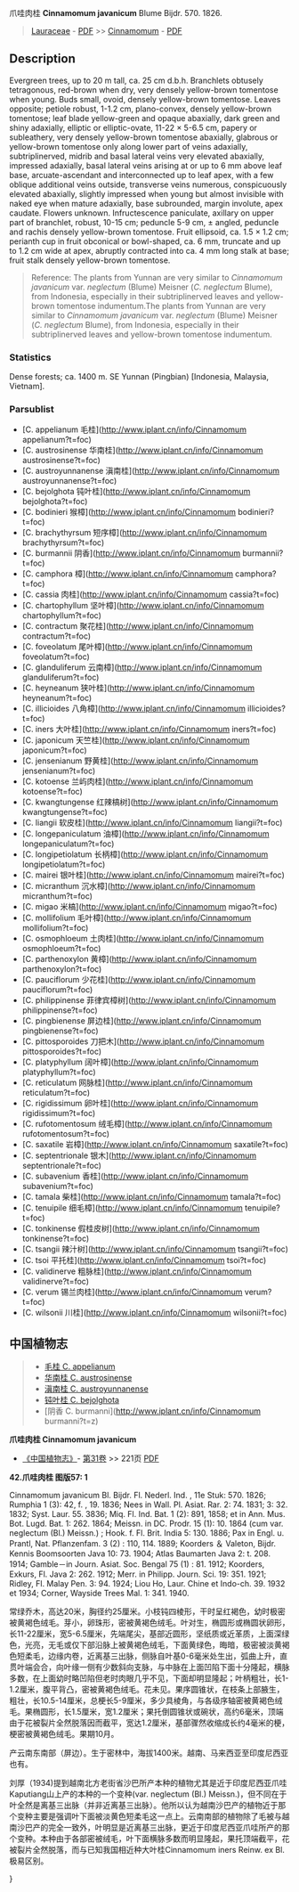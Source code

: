 爪哇肉桂 **Cinnamomum javanicum** Blume Bijdr. 570. 1826.

> [Lauraceae](http://www.iplant.cn/info/Lauraceae?t=foc) - [PDF](http://www.iplant.cn/foc/pdf/Lauraceae.pdf) >> [Cinnamomum](http://www.iplant.cn/info/Cinnamomum?t=foc) - [PDF](http://www.iplant.cn/foc/pdf/Cinnamomum.pdf)

## Description

Evergreen trees, up to 20 m tall, ca. 25 cm d.b.h. Branchlets obtusely tetragonous, red-brown when dry, very densely yellow-brown tomentose when young. Buds small, ovoid, densely yellow-brown tomentose. Leaves opposite; petiole robust, 1-1.2 cm, plano-convex, densely yellow-brown tomentose; leaf blade yellow-green and opaque abaxially, dark green and shiny adaxially, elliptic or elliptic-ovate, 11-22 × 5-6.5 cm, papery or subleathery, very densely yellow-brown tomentose abaxially, glabrous or yellow-brown tomentose only along lower part of veins adaxially, subtriplinerved, midrib and basal lateral veins very elevated abaxially, impressed adaxially, basal lateral veins arising at or up to 6 mm above leaf base, arcuate-ascendant and interconnected up to leaf apex, with a few oblique additional veins outside, transverse veins numerous, conspicuously elevated abaxially, slightly impressed when young but almost invisible with naked eye when mature adaxially, base subrounded, margin involute, apex caudate. Flowers unknown. Infructescence paniculate, axillary on upper part of branchlet, robust, 10-15 cm; peduncle 5-9 cm, ± angled, peduncle and rachis densely yellow-brown tomentose. Fruit ellipsoid, ca. 1.5 × 1.2 cm; perianth cup in fruit obconical or bowl-shaped, ca. 6 mm, truncate and up to 1.2 cm wide at apex, abruptly contracted into ca. 4 mm long stalk at base; fruit stalk densely yellow-brown tomentose.

> Reference: 
> The plants from Yunnan are very similar to *Cinnamomum javanicum* var. *neglectum* (Blume) Meisner (*C. neglectum* Blume), from Indonesia, especially in their subtriplinerved leaves and yellow-brown tomentose indumentum.The plants from Yunnan are very similar to *Cinnamomum javanicum* var. *neglectum* (Blume) Meisner (*C. neglectum* Blume), from Indonesia, especially in their subtriplinerved leaves and yellow-brown tomentose indumentum.

### Statistics
Dense forests; ca. 1400 m. SE Yunnan (Pingbian) [Indonesia, Malaysia, Vietnam].

### Parsublist

* [C.  appelianum  毛桂](http://www.iplant.cn/info/Cinnamomum appelianum?t=foc)
* [C.  austrosinense  华南桂](http://www.iplant.cn/info/Cinnamomum austrosinense?t=foc)
* [C.  austroyunnanense  滇南桂](http://www.iplant.cn/info/Cinnamomum austroyunnanense?t=foc)
* [C.  bejolghota  钝叶桂](http://www.iplant.cn/info/Cinnamomum bejolghota?t=foc)
* [C.  bodinieri  猴樟](http://www.iplant.cn/info/Cinnamomum bodinieri?t=foc)
* [C.  brachythyrsum  短序樟](http://www.iplant.cn/info/Cinnamomum brachythyrsum?t=foc)
* [C.  burmannii  阴香](http://www.iplant.cn/info/Cinnamomum burmannii?t=foc)
* [C.  camphora  樟](http://www.iplant.cn/info/Cinnamomum camphora?t=foc)
* [C.  cassia  肉桂](http://www.iplant.cn/info/Cinnamomum cassia?t=foc)
* [C.  chartophyllum  坚叶樟](http://www.iplant.cn/info/Cinnamomum chartophyllum?t=foc)
* [C.  contractum  聚花桂](http://www.iplant.cn/info/Cinnamomum contractum?t=foc)
* [C.  foveolatum  尾叶樟](http://www.iplant.cn/info/Cinnamomum foveolatum?t=foc)
* [C.  glanduliferum  云南樟](http://www.iplant.cn/info/Cinnamomum glanduliferum?t=foc)
* [C.  heyneanum  狭叶桂](http://www.iplant.cn/info/Cinnamomum heyneanum?t=foc)
* [C.  illicioides  八角樟](http://www.iplant.cn/info/Cinnamomum illicioides?t=foc)
* [C.  iners  大叶桂](http://www.iplant.cn/info/Cinnamomum iners?t=foc)
* [C.  japonicum  天竺桂](http://www.iplant.cn/info/Cinnamomum japonicum?t=foc)
* [C.  jensenianum  野黄桂](http://www.iplant.cn/info/Cinnamomum jensenianum?t=foc)
* [C.  kotoense  兰屿肉桂](http://www.iplant.cn/info/Cinnamomum kotoense?t=foc)
* [C.  kwangtungense  红辣槁树](http://www.iplant.cn/info/Cinnamomum kwangtungense?t=foc)
* [C.  liangii  软皮桂](http://www.iplant.cn/info/Cinnamomum liangii?t=foc)
* [C.  longepaniculatum  油樟](http://www.iplant.cn/info/Cinnamomum longepaniculatum?t=foc)
* [C.  longipetiolatum  长柄樟](http://www.iplant.cn/info/Cinnamomum longipetiolatum?t=foc)
* [C.  mairei  银叶桂](http://www.iplant.cn/info/Cinnamomum mairei?t=foc)
* [C.  micranthum  沉水樟](http://www.iplant.cn/info/Cinnamomum micranthum?t=foc)
* [C.  migao  米槁](http://www.iplant.cn/info/Cinnamomum migao?t=foc)
* [C.  mollifolium  毛叶樟](http://www.iplant.cn/info/Cinnamomum mollifolium?t=foc)
* [C.  osmophloeum  土肉桂](http://www.iplant.cn/info/Cinnamomum osmophloeum?t=foc)
* [C.  parthenoxylon  黄樟](http://www.iplant.cn/info/Cinnamomum parthenoxylon?t=foc)
* [C.  pauciflorum  少花桂](http://www.iplant.cn/info/Cinnamomum pauciflorum?t=foc)
* [C.  philippinense  菲律宾樟树](http://www.iplant.cn/info/Cinnamomum philippinense?t=foc)
* [C.  pingbienense  屏边桂](http://www.iplant.cn/info/Cinnamomum pingbienense?t=foc)
* [C.  pittosporoides  刀把木](http://www.iplant.cn/info/Cinnamomum pittosporoides?t=foc)
* [C.  platyphyllum  阔叶樟](http://www.iplant.cn/info/Cinnamomum platyphyllum?t=foc)
* [C.  reticulatum  网脉桂](http://www.iplant.cn/info/Cinnamomum reticulatum?t=foc)
* [C.  rigidissimum  卵叶桂](http://www.iplant.cn/info/Cinnamomum rigidissimum?t=foc)
* [C.  rufotomentosum  绒毛樟](http://www.iplant.cn/info/Cinnamomum rufotomentosum?t=foc)
* [C.  saxatile  岩樟](http://www.iplant.cn/info/Cinnamomum saxatile?t=foc)
* [C.  septentrionale  银木](http://www.iplant.cn/info/Cinnamomum septentrionale?t=foc)
* [C.  subavenium  香桂](http://www.iplant.cn/info/Cinnamomum subavenium?t=foc)
* [C.  tamala  柴桂](http://www.iplant.cn/info/Cinnamomum tamala?t=foc)
* [C.  tenuipile  细毛樟](http://www.iplant.cn/info/Cinnamomum tenuipile?t=foc)
* [C.  tonkinense  假桂皮树](http://www.iplant.cn/info/Cinnamomum tonkinense?t=foc)
* [C.  tsangii  辣汁树](http://www.iplant.cn/info/Cinnamomum tsangii?t=foc)
* [C.  tsoi  平托桂](http://www.iplant.cn/info/Cinnamomum tsoi?t=foc)
* [C.  validinerve  粗脉桂](http://www.iplant.cn/info/Cinnamomum validinerve?t=foc)
* [C.  verum  锡兰肉桂](http://www.iplant.cn/info/Cinnamomum verum?t=foc)
* [C.  wilsonii  川桂](http://www.iplant.cn/info/Cinnamomum wilsonii?t=foc)

## 中国植物志

> * [毛桂  C.  appelianum](Cinnamomum-appelianum-毛桂.md)
> * [华南桂  C.  austrosinense](Cinnamomum-austrosinense-华南桂.md)
> * [滇南桂  C.  austroyunnanense](Cinnamomum-austroyunnanense-滇南桂.md)
> * [钝叶桂  C.  bejolghota](Cinnamomum-bejolghota-钝叶桂.md)
> * [阴香  C.  burmanni](http://www.iplant.cn/info/Cinnamomum burmanni?t=z)

**爪哇肉桂 Cinnamomum javanicum**

* [《中国植物志》](http://www.iplant.cn/frps)- [第31卷](http://www.iplant.cn/frps/vol/31) >> 221页 [PDF](http://www.iplant.cn/frps/pdf/31/221.PDF)

**42.爪哇肉桂 图版57: 1**

Cinnamomum javanicum Bl. Bijdr. Fl. Nederl. Ind. , 11e Stuk: 570. 1826; Rumphia 1 (3): 42, f. , 19. 1836; Nees in Wall. Pl. Asiat. Rar. 2: 74. 1831; 3: 32. 1832; Syst. Laur. 55. 3836; Miq. Fl. Ind. Bat. 1 (2): 891, 1858; et in Ann. Mus. Bot. Lugd. Bat. 1: 262. 1864; Meissn. in DC. Prodr. 15 (1): 10. 1864 (cum var. neglectum (Bl.) Meissn.) ; Hook. f. Fl. Brit. India 5: 130. 1886; Pax in Engl. u. Prantl, Nat. Pflanzenfam. 3 (2) : 110, 114. 1889; Koorders ＆ Valeton, Bijdr. Kennis Boomsoorten Java 10: 73. 1904; Atlas Baumarten Java 2: t. 208. 1914; Gamble－in Journ. Asiat. Soc. Bengal 75 (1) : 81. 1912; Koorders, Exkurs, Fl. Java 2: 262. 1912; Merr. in Philipp. Journ. Sci. 19: 351. 1921; Ridley, Fl. Malay Pen. 3: 94. 1924; Liou Ho, Laur. Chine et Indo-ch. 39. 1932 et 1934; Corner, Wayside Trees Mal. 1: 341. 1940.

常绿乔木，高达20米，胸径约25厘米。小枝钝四棱形，干时呈红褐色，幼时极密被黄褐色绒毛。芽小，卵珠形，密被黄褐色绒毛。叶对生，椭圆形或椭圆状卵形，长11-22厘米，宽5-6.5厘米，先端尾尖，基部近圆形，坚纸质或近革质，上面深绿色，光亮，无毛或仅下部沿脉上被黄褐色绒毛，下面黄绿色，晦暗，极密被淡黄褐色短柔毛，边缘内卷，近离基三出脉，侧脉自叶基0-6毫米处生出，弧曲上升，直贯叶端会合，向叶缘一侧有少数斜向支脉，与中脉在上面凹陷下面十分隆起，横脉多数，在上面幼时略凹陷但老时肉眼几乎不见，下面却明显隆起；叶柄粗壮，长1-1.2厘米，腹平背凸，密被黄褐色绒毛。花未见。果序圆锥状，在枝条上部腋生，粗壮，长10.5-14厘米，总梗长5-9厘米，多少具棱角，与各级序轴密被黄褐色绒毛。果椭圆形，长1.5厘米，宽1.2厘米；果托倒圆锥状或碗状，高约6毫米，顶端由于花被裂片全然脱落因而截平，宽达1.2厘米，基部骤然收缩成长约4毫米的梗，梗密被黄褐色绒毛。果期10月。

产云南东南部（屏边）。生于密林中，海拔1400米。越南、马来西亚至印度尼西亚也有。

刘厚（1934)提到越南北方老街省沙巴所产本种的植物尤其是近于印度尼西亚爪哇Kaputiang山上产的本种的一个变种(var. neglectum (Bl.) Meissn.)，但不同在于叶全然是离基三出脉（并非近离基三出脉）。他所以认为越南沙巴产的植物近于那个变种主要是强调叶下面被淡黄色短柔毛这一点上。云南南部的植物除了毛被与越南沙巴产的完全一致外，叶明显是近离基三出脉，更近于印度尼西亚爪哇所产的那个变种。本种由于各部密被绒毛，叶下面横脉多数而明显隆起，果托顶端截平，花被裂片全然脱落，而与已知我国相近种大叶桂Cinnamomum iners Reinw. ex Bl. 极易区别。

}
